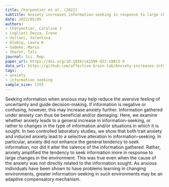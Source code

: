 ```yaml
---
title: Charpentier et al. (2022)
subtitle: Anxiety increases information-seeking in response to large changes
date: 2022/05/05
authors:
- Charpentier, Caroline J
- Cogliati Dezza, Irene
- Vellani, Valentina
- Globig, Laura K
- Gädeke, Maria
- Sharot, Tali
journal: Sci. Rep.
paper_url: https://doi.org/10.1038/s41598-022-10813-9
data_url: https://github.com/affective-brain-lab/Anxiety-increases-information-seeking-in-response-to-large-changes-
tags:
- anxiety
- information seeking
sample_size: 1155
---
```


Seeking information when anxious may help reduce the aversive feeling of uncertainty and guide decision-making. If information is negative or confusing, however, this may increase anxiety further. Information gathered under anxiety can thus be beneficial and/or damaging. Here, we examine whether anxiety leads to a general increase in information-seeking, or rather to changes in the type of information and/or situations in which it is sought. In two controlled laboratory studies, we show that both trait anxiety and induced anxiety lead to a selective alteration in information-seeking. In particular, anxiety did not enhance the general tendency to seek information, nor did it alter the valence of the information gathered. Rather, anxiety amplified the tendency to seek information more in response to large changes in the environment. This was true even when the cause of the anxiety was not directly related to the information sought. As anxious individuals have been shown to have problems learning in changing environments, greater information-seeking in such environments may be an adaptive compensatory mechanism.
